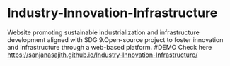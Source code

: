 # Industry-Innovation-Infrastructure
Website promoting sustainable industrialization and infrastructure development aligned with SDG 9.Open-source project to foster innovation and infrastructure through a web-based platform.
#DEMO
Check here https://sanjanasajith.github.io/Industry-Innovation-Infrastructure/
